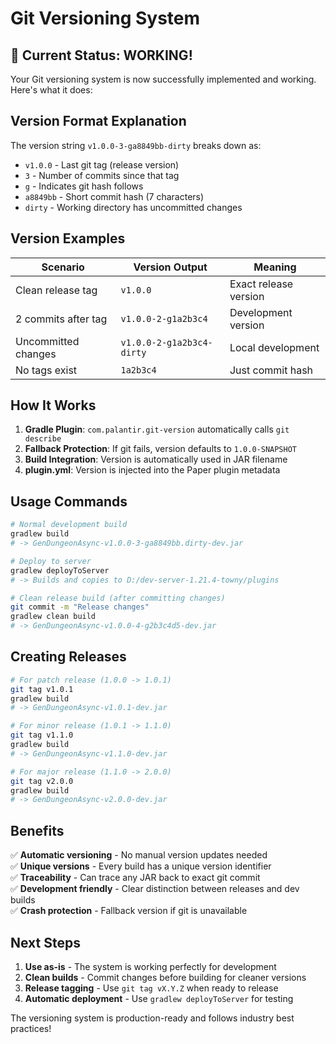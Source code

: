 # Git Versioning System

## 🎯 **Current Status: WORKING!**

Your Git versioning system is now successfully implemented and working. Here's what it does:

## **Version Format Explanation**

The version string `v1.0.0-3-ga8849bb-dirty` breaks down as:
- `v1.0.0` - Last git tag (release version)
- `3` - Number of commits since that tag
- `g` - Indicates git hash follows
- `a8849bb` - Short commit hash (7 characters)
- `dirty` - Working directory has uncommitted changes

## **Version Examples**

| Scenario | Version Output | Meaning |
|----------|----------------|---------|
| Clean release tag | `v1.0.0` | Exact release version |
| 2 commits after tag | `v1.0.0-2-g1a2b3c4` | Development version |
| Uncommitted changes | `v1.0.0-2-g1a2b3c4-dirty` | Local development |
| No tags exist | `1a2b3c4` | Just commit hash |

## **How It Works**

1. **Gradle Plugin**: `com.palantir.git-version` automatically calls `git describe`
2. **Fallback Protection**: If git fails, version defaults to `1.0.0-SNAPSHOT`
3. **Build Integration**: Version is automatically used in JAR filename
4. **plugin.yml**: Version is injected into the Paper plugin metadata

## **Usage Commands**

```bash
# Normal development build
gradlew build
# -> GenDungeonAsync-v1.0.0-3-ga8849bb.dirty-dev.jar

# Deploy to server
gradlew deployToServer
# -> Builds and copies to D:/dev-server-1.21.4-towny/plugins

# Clean release build (after committing changes)
git commit -m "Release changes"
gradlew clean build
# -> GenDungeonAsync-v1.0.0-4-g2b3c4d5-dev.jar
```

## **Creating Releases**

```bash
# For patch release (1.0.0 -> 1.0.1)
git tag v1.0.1
gradlew build
# -> GenDungeonAsync-v1.0.1-dev.jar

# For minor release (1.0.1 -> 1.1.0)
git tag v1.1.0
gradlew build
# -> GenDungeonAsync-v1.1.0-dev.jar

# For major release (1.1.0 -> 2.0.0)
git tag v2.0.0
gradlew build
# -> GenDungeonAsync-v2.0.0-dev.jar
```

## **Benefits**

✅ **Automatic versioning** - No manual version updates needed  
✅ **Unique versions** - Every build has a unique version identifier  
✅ **Traceability** - Can trace any JAR back to exact git commit  
✅ **Development friendly** - Clear distinction between releases and dev builds  
✅ **Crash protection** - Fallback version if git is unavailable  

## **Next Steps**

1. **Use as-is** - The system is working perfectly for development
2. **Clean builds** - Commit changes before building for cleaner versions
3. **Release tagging** - Use `git tag vX.Y.Z` when ready to release
4. **Automatic deployment** - Use `gradlew deployToServer` for testing

The versioning system is production-ready and follows industry best practices!
